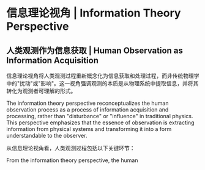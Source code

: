 # 信息理论视角 | Information Theory Perspective

## 人类观测作为信息获取 | Human Observation as Information Acquisition

信息理论视角将人类观测过程重新概念化为信息获取和处理过程，而非传统物理学中的"扰动"或"影响"。这一视角强调观测的本质是从物理系统中提取信息，并将其转化为观测者可理解的形式。

The information theory perspective reconceptualizes the human observation process as a process of information acquisition and processing, rather than "disturbance" or "influence" in traditional physics. This perspective emphasizes that the essence of observation is extracting information from physical systems and transforming it into a form understandable to the observer.

从信息理论视角看，人类观测过程包括以下关键环节：

From the information theory perspective, the human